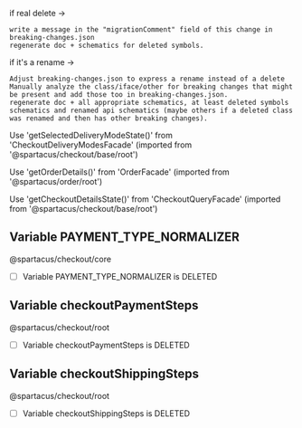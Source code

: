 if real delete →

    write a message in the "migrationComment" field of this change in breaking-changes.json
    regenerate doc + schematics for deleted symbols.

if it's a rename →

    Adjust breaking-changes.json to express a rename instead of a delete
    Manually analyze the class/iface/other for breaking changes that might be present and add those too in breaking-changes.json.
    regenerate doc + all appropriate schematics, at least deleted symbols schematics and renamed api schematics (maybe others if a deleted class was renamed and then has other breaking changes).


Use 'getSelectedDeliveryModeState()' from 'CheckoutDeliveryModesFacade' (imported from '@spartacus/checkout/base/root')


Use 'getOrderDetails()' from 'OrderFacade' (imported from '@spartacus/order/root')


Use 'getCheckoutDetailsState()' from 'CheckoutQueryFacade' (imported from '@spartacus/checkout/base/root')


Variable PAYMENT_TYPE_NORMALIZER
--------------------------
@spartacus/checkout/core

- [ ]  Variable PAYMENT_TYPE_NORMALIZER is DELETED

Variable checkoutPaymentSteps
--------------------------
@spartacus/checkout/root

- [ ]  Variable checkoutPaymentSteps is DELETED


Variable checkoutShippingSteps
--------------------------
@spartacus/checkout/root

- [ ]  Variable checkoutShippingSteps is DELETED
